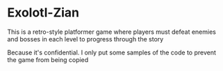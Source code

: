 # Exolotl-Zian
This is a retro-style platformer game where players must defeat enemies and bosses in each level to progress through the story


Because it's confidential. I only put some samples of the code to prevent the game from being copied
